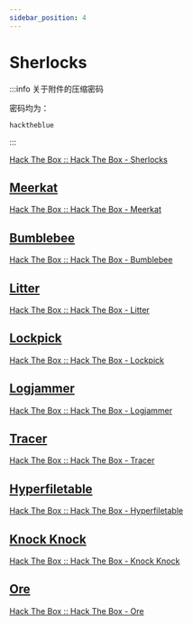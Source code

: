 ```yaml
---
sidebar_position: 4
---
```


# Sherlocks

:::info 关于附件的压缩密码

密码均为：

```plaintext
hacktheblue
```

:::

[Hack The Box :: Hack The Box - Sherlocks](https://app.hackthebox.com/sherlocks)

## [Meerkat](./Meerkat/)

[Hack The Box :: Hack The Box - Meerkat](https://app.hackthebox.com/sherlocks/Meerkat)

## [Bumblebee](./Bumblebee/)

[Hack The Box :: Hack The Box - Bumblebee](https://app.hackthebox.com/sherlocks/Bumblebee)

## [Litter](./Litter/)

[Hack The Box :: Hack The Box - Litter](https://app.hackthebox.com/sherlocks/Litter)

## [Lockpick](./Lockpick/)

[Hack The Box :: Hack The Box - Lockpick](https://app.hackthebox.com/sherlocks/Lockpick)

## [Logjammer](./Logjammer/)

[Hack The Box :: Hack The Box - Logjammer](https://app.hackthebox.com/sherlocks/Logjammer)

## [Tracer](./Tracer/)

[Hack The Box :: Hack The Box - Tracer](https://app.hackthebox.com/sherlocks/Tracer)

## [Hyperfiletable](./Hyperfiletable/)

[Hack The Box :: Hack The Box - Hyperfiletable](https://app.hackthebox.com/sherlocks/Hyperfiletable)

## [Knock Knock](./Knock-Knock/)

[Hack The Box :: Hack The Box - Knock Knock](https://app.hackthebox.com/sherlocks/Knock%2dKnock)

## [Ore](./Ore/)

[Hack The Box :: Hack The Box - Ore](https://app.hackthebox.com/sherlocks/Ore)
